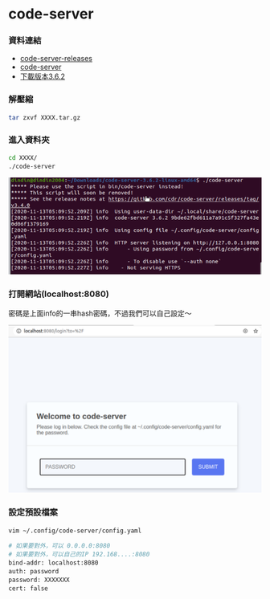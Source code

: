 # code-server

### 資料連結

* [code-server-releases](https://github.com/cdr/code-server/releases)
* [code-server](https://github.com/cdr/code-server)
* [下載版本3.6.2](https://github.com/cdr/code-server/releases/download/v3.6.2/code-server-3.6.2-linux-amd64.tar.gz)

### 解壓縮

```bash
tar zxvf XXXX.tar.gz
```

### 進入資料夾

```bash
cd XXXX/
./code-server
```

![](../.gitbook/assets/jie-tu-20201113-xia-wu-1.10.01.png)

### 打開網站\(localhost:8080\)

密碼是上面info的一串hash密碼，不過我們可以自己設定～

![](../.gitbook/assets/jie-tu-20201113-xia-wu-1.09.20.png)

### 設定預設檔案

```bash
vim ~/.config/code-server/config.yaml
```

```bash
# 如果要對外，可以 0.0.0.0:8080
# 如果要對外，可以自己的IP 192.168....:8080
bind-addr: localhost:8080
auth: password
password: XXXXXXX
cert: false
```

